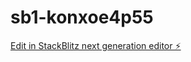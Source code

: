 # sb1-konxoe4p55

[Edit in StackBlitz next generation editor ⚡️](https://stackblitz.com/~/github.com/bilim1/sb1-konxoe4p55)